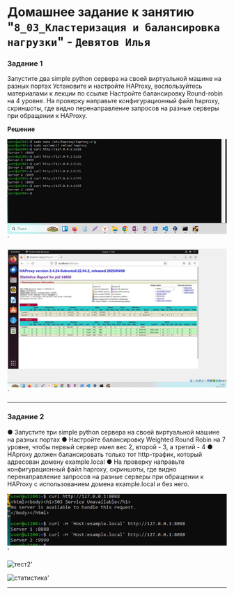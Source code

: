 
# Домашнее задание к занятию "`8_03_Кластеризация и балансировка нагрузки`" - `Девятов Илья`

### Задание 1
Запустите два simple python сервера на своей виртуальной машине на разных портах
Установите и настройте HAProxy, воспользуйтесь материалами к лекции по ссылке
Настройте балансировку Round-robin на 4 уровне.
На проверку направьте конфигурационный файл haproxy, скриншоты, где видно перенаправление запросов на разные серверы при обращении к HAProxy.


**Решение**

![Тестирование](images/1.jpg)`

![Статистика](images/2.jpg)`

---

### Задание 2

●	Запустите три simple python сервера на своей виртуальной машине на разных портах
●	Настройте балансировку Weighted Round Robin на 7 уровне, чтобы первый сервер имел вес 2, второй - 3, а третий - 4
●	HAproxy должен балансировать только тот http-трафик, который адресован домену example.local
●	На проверку направьте конфигурационный файл haproxy, скриншоты, где видно перенаправление запросов на разные серверы при обращении к HAProxy c использованием домена example.local и без него.

![тест1](images/3.jpg)'

![тест2](images/images/4.jpg)'

![статистика](images/images/6.jpg)'

---